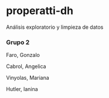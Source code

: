 # properatti-dh  

Análisis exploratorio y limpieza de datos  

### Grupo 2  



Faro, Gonzalo

Cabrol, Angelica

Vinyolas, Mariana

Hutler, Ianina
